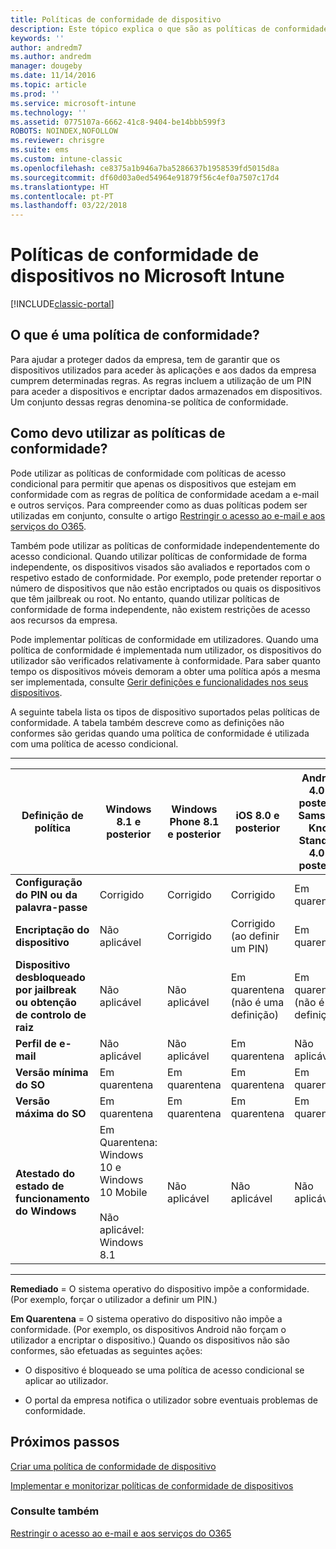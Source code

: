 ```yaml
---
title: Políticas de conformidade de dispositivo
description: Este tópico explica o que são as políticas de conformidade do dispositivo e como funcionam.
keywords: ''
author: andredm7
ms.author: andredm
manager: dougeby
ms.date: 11/14/2016
ms.topic: article
ms.prod: ''
ms.service: microsoft-intune
ms.technology: ''
ms.assetid: 0775107a-6662-41c8-9404-be14bbb599f3
ROBOTS: NOINDEX,NOFOLLOW
ms.reviewer: chrisgre
ms.suite: ems
ms.custom: intune-classic
ms.openlocfilehash: ce8375a1b946a7ba5286637b1958539fd5015d8a
ms.sourcegitcommit: df60d03a0ed54964e91879f56c4ef0a7507c17d4
ms.translationtype: HT
ms.contentlocale: pt-PT
ms.lasthandoff: 03/22/2018
---
```

# <a name="device-compliance-policies-in-microsoft-intune"></a>Políticas de conformidade de dispositivos no Microsoft Intune

[!INCLUDE[classic-portal](../includes/classic-portal.md)]

## <a name="what-is-a-compliance-policy"></a>O que é uma política de conformidade?
Para ajudar a proteger dados da empresa, tem de garantir que os dispositivos utilizados para aceder às aplicações e aos dados da empresa cumprem determinadas regras. As regras incluem a utilização de um PIN para aceder a dispositivos e encriptar dados armazenados em dispositivos. Um conjunto dessas regras denomina-se política de conformidade.

## <a name="how-should-i-use-compliance-policies"></a>Como devo utilizar as políticas de conformidade?
Pode utilizar as políticas de conformidade com políticas de acesso condicional para permitir que apenas os dispositivos que estejam em conformidade com as regras de política de conformidade acedam a e-mail e outros serviços. Para compreender como as duas políticas podem ser utilizadas em conjunto, consulte o artigo [Restringir o acesso ao e-mail e aos serviços do O365](restrict-access-to-email-and-o365-services-with-microsoft-intune.md).

Também pode utilizar as políticas de conformidade independentemente do acesso condicional. Quando utilizar políticas de conformidade de forma independente, os dispositivos visados são avaliados e reportados com o respetivo estado de conformidade. Por exemplo, pode pretender reportar o número de dispositivos que não estão encriptados ou quais os dispositivos que têm jailbreak ou root. No entanto, quando utilizar políticas de conformidade de forma independente, não existem restrições de acesso aos recursos da empresa.

Pode implementar políticas de conformidade em utilizadores. Quando uma política de conformidade é implementada num utilizador, os dispositivos do utilizador são verificados relativamente à conformidade.
Para saber quanto tempo os dispositivos móveis demoram a obter uma política após a mesma ser implementada, consulte [Gerir definições e funcionalidades nos seus dispositivos](/intune-classic/deploy-use/manage-settings-and-features-on-your-devices-with-microsoft-intune-policies#frequently-asked-questions-about-intune-policies).

A seguinte tabela lista os tipos de dispositivo suportados pelas políticas de conformidade. A tabela também descreve como as definições não conformes são geridas quando uma política de conformidade é utilizada com uma política de acesso condicional.

-----------------------------

|Definição de política| Windows 8.1 e posterior| Windows Phone 8.1 e posterior| iOS 8.0 e posterior|Android 4.0 e posterior<br/>Samsung Knox Standard 4.0 e posterior|
|-----|----|----|----|----|
|**Configuração do PIN ou da palavra-passe** |Corrigido|Corrigido|Corrigido|Em quarentena|
|**Encriptação do dispositivo**|Não aplicável|Corrigido|Corrigido (ao definir um PIN)|Em quarentena|
|**Dispositivo desbloqueado por jailbreak ou obtenção de controlo de raiz**|Não aplicável|Não aplicável|Em quarentena (não é uma definição)|Em quarentena (não é uma definição)|
|**Perfil de e-mail**|Não aplicável|Não aplicável|Em quarentena|Não aplicável|
|**Versão mínima do SO**|Em quarentena|Em quarentena|Em quarentena|Em quarentena|
|**Versão máxima do SO**|Em quarentena|Em quarentena|Em quarentena|Em quarentena|
|**Atestado do estado de funcionamento do Windows**|Em Quarentena: Windows 10 e Windows 10 Mobile<br /><br />Não aplicável: Windows 8.1|Não aplicável|Não aplicável|Não aplicável|

------------------------------

**Remediado** = O sistema operativo do dispositivo impõe a conformidade. (Por exemplo, forçar o utilizador a definir um PIN.)

**Em Quarentena** = O sistema operativo do dispositivo não impõe a conformidade. (Por exemplo, os dispositivos Android não forçam o utilizador a encriptar o dispositivo.) Quando os dispositivos não são conformes, são efetuadas as seguintes ações:

-   O dispositivo é bloqueado se uma política de acesso condicional se aplicar ao utilizador.

-   O portal da empresa notifica o utilizador sobre eventuais problemas de conformidade.

## <a name="next-steps"></a>Próximos passos
[Criar uma política de conformidade de dispositivo](create-a-device-compliance-policy-in-microsoft-intune.md)

[Implementar e monitorizar políticas de conformidade de dispositivos](deploy-and-monitor-a-device-compliance-policy-in-microsoft-intune.md)

### <a name="see-also"></a>Consulte também
[Restringir o acesso ao e-mail e aos serviços do O365](restrict-access-to-email-and-o365-services-with-microsoft-intune.md)
